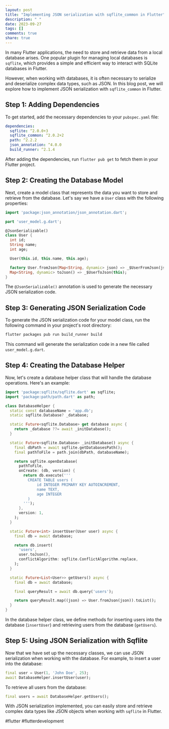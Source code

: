 ```yaml
---
layout: post
title: "Implementing JSON serialization with sqflite_common in Flutter"
description: " "
date: 2023-09-27
tags: []
comments: true
share: true
---
```


In many Flutter applications, the need to store and retrieve data from a local database arises. One popular plugin for managing local databases is `sqflite`, which provides a simple and efficient way to interact with SQLite databases in Flutter.

However, when working with databases, it is often necessary to serialize and deserialize complex data types, such as JSON. In this blog post, we will explore how to implement JSON serialization with `sqflite_common` in Flutter.

## Step 1: Adding Dependencies

To get started, add the necessary dependencies to your `pubspec.yaml` file:

```yaml
dependencies:
  sqflite: ^2.0.0+3
  sqflite_common: ^2.0.2+2
  path: ^2.2.2
  json_annotation: ^4.0.0
  build_runner: ^2.1.4
```

After adding the dependencies, run `flutter pub get` to fetch them in your Flutter project.

## Step 2: Creating the Database Model

Next, create a model class that represents the data you want to store and retrieve from the database. Let's say we have a `User` class with the following properties:

```dart
import 'package:json_annotation/json_annotation.dart';

part 'user_model.g.dart';

@JsonSerializable()
class User {
  int id;
  String name;
  int age;

  User(this.id, this.name, this.age);

  factory User.fromJson(Map<String, dynamic> json) => _$UserFromJson(json);
  Map<String, dynamic> toJson() => _$UserToJson(this);
}
```

The `@JsonSerializable()` annotation is used to generate the necessary JSON serialization code.

## Step 3: Generating JSON Serialization Code

To generate the JSON serialization code for your model class, run the following command in your project's root directory:

```bash
flutter packages pub run build_runner build
```

This command will generate the serialization code in a new file called `user_model.g.dart`.

## Step 4: Creating the Database Helper

Now, let's create a database helper class that will handle the database operations. Here's an example:

```dart
import 'package:sqflite/sqflite.dart' as sqflite;
import 'package:path/path.dart' as path;

class DatabaseHelper {
  static const databaseName = 'app.db';
  static sqflite.Database? _database;

  static Future<sqflite.Database> get database async {
    return _database ??= await _initDatabase();
  }

  static Future<sqflite.Database> _initDatabase() async {
    final dbPath = await sqflite.getDatabasesPath();
    final pathToFile = path.join(dbPath, databaseName);

    return sqflite.openDatabase(
      pathToFile,
      onCreate: (db, version) {
        return db.execute('''
          CREATE TABLE users (
              id INTEGER PRIMARY KEY AUTOINCREMENT,
              name TEXT,
              age INTEGER
          )
        ''');
      },
      version: 1,
    );
  }

  static Future<int> insertUser(User user) async {
    final db = await database;

    return db.insert(
      'users',
      user.toJson(),
      conflictAlgorithm: sqflite.ConflictAlgorithm.replace,
    );
  }

  static Future<List<User>> getUsers() async {
    final db = await database;

    final queryResult = await db.query('users');

    return queryResult.map((json) => User.fromJson(json)).toList();
  }
}
```

In the database helper class, we define methods for inserting users into the database (`insertUser`) and retrieving users from the database (`getUsers`).

## Step 5: Using JSON Serialization with Sqflite

Now that we have set up the necessary classes, we can use JSON serialization when working with the database. For example, to insert a user into the database:

```dart
final user = User(1, 'John Doe', 25);
await DatabaseHelper.insertUser(user);
```

To retrieve all users from the database:

```dart
final users = await DatabaseHelper.getUsers();
```

With JSON serialization implemented, you can easily store and retrieve complex data types like JSON objects when working with `sqflite` in Flutter.

#flutter #flutterdevelopment